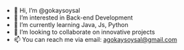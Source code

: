 - 👋 Hi, I’m @gokaysoysal
- 👀 I’m interested in Back-end Development
- 🌱 I’m currently learning Java, Js, Python
- 💞️ I’m looking to collaborate on innovative projects 
- 📫 You can reach me via email: agokaysoysal@gmail.com

<!---
gokaysoysal/gokaysoysal is a ✨ special ✨ repository because its `README.md` (this file) appears on your GitHub profile.
You can click the Preview link to take a look at your changes.
--->
